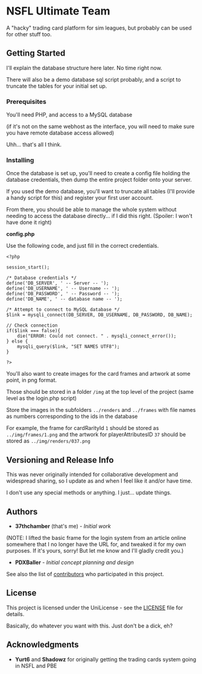 # NSFL Ultimate Team

A "hacky" trading card platform for sim leagues, but probably can be used for other stuff too.

## Getting Started

I'll explain the database structure here later. No time right now.

There will also be a demo database sql script probably, and a script to truncate the tables for your initial set up.

### Prerequisites

You'll need PHP, and access to a MySQL database

(if it's not on the same webhost as the interface, you will need to make sure you have remote database access allowed)

Uhh... that's all I think.

### Installing

Once the database is set up, you'll need to create a config file holding the database credentials, then dump the entire project folder onto your server.

If you used the demo database, you'll want to truncate all tables (I'll provide a handy script for this) and register your first user account.

From there, you should be able to manage the whole system without needing to access the database directly... if I did this right. (Spoiler: I won't have done it right)

**config.php**

Use the following code, and just fill in the correct credentials.

```
<?php

session_start();

/* Database credentials */
define('DB_SERVER', ' -- Server -- ');
define('DB_USERNAME', ' -- Username -- ');
define('DB_PASSWORD', ' -- Password -- ');
define('DB_NAME', ' -- database name -- ');
 
/* Attempt to connect to MySQL database */
$link = mysqli_connect(DB_SERVER, DB_USERNAME, DB_PASSWORD, DB_NAME);
 
// Check connection
if($link === false){
    die("ERROR: Could not connect. " . mysqli_connect_error());
} else {
	mysqli_query($link, "SET NAMES UTF8");
}

?>
```

You'll also want to create images for the card frames and artwork at some point, in png format.

Those should be stored in a folder `/img` at the top level of the project (same level as the login.php script)

Store the images in the subfolders `../renders` and `../frames` with file names as numbers corresponding to the ids in the database

For example, the frame for cardRarityId `1` should be stored as `../img/frames/1.png` and the artwork for playerAttributesID `37` should be stored as `../img/renders/037.png`

## Versioning and Release Info

This was never originally intended for collaborative development and widespread sharing, so I update as and when I feel like it and/or have time.

I don't use any special methods or anything. I just... update things.

## Authors

* **37thchamber** (that's me) - *Initial work*

(NOTE: I lifted the basic frame for the login system from an article online somewhere that I no longer have the URL for, and tweaked it for my own purposes. If it's yours, sorry! But let me know and I'll gladly credit you.)
* **PDXBaller** - *Initial concept planning and design*

See also the list of [contributors](https://github.com/blackmage37/UltimateTeam/contributors) who participated in this project.

## License

This project is licensed under the UniLicense - see the [LICENSE](LICENSE) file for details.

Basically, do whatever you want with this. Just don't be a dick, eh?

## Acknowledgments

* **Yurt6** and **Shadowz** for originally getting the trading cards system going in NSFL and PBE
